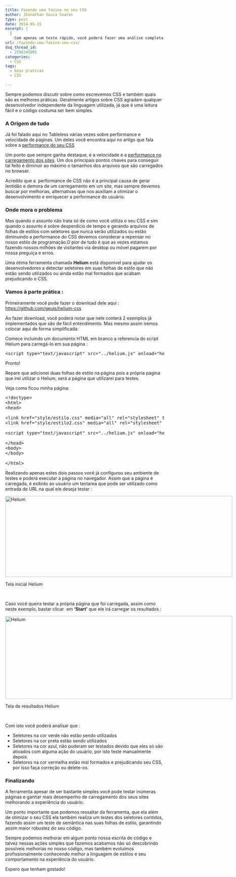 ```yaml
---
title: Fazendo uma faxina no seu CSS
author: Jhonathan Souza Soares
type: post
date: 2014-05-15
excerpt: |
  |
    Com apenas um teste rápido, você poderá fazer uma análise completa das suas folhas de estilo e remover os seletores não utilizados.
url: /fazendo-uma-faxina-seu-css/
dsq_thread_id:
  - 2598345085
categories:
  - CSS
tags:
  - boas praticas
  - CSS

---
```

Sempre podemos discutir sobre como escrevemos CSS e também quais são as melhores práticas. Geralmente artigos sobre CSS agradam qualquer desenvolvedor independente da linguagem utilizada, já que é uma leitura fácil e o código costuma ser bem simples.

### A Origem de tudo

Já foi falado aqui no Tableless várias vezes sobre performance e velocidade de páginas. Um deles você encontra aqui no artigo que fala sobre a <a title="Performance CSS" href="http://tableless.com.br/melhorando-performance-css/" target="_blank">performance do seu CSS</a>

Um ponto que sempre ganha destaque, é a velocidade e a <a title="http://tableless.com.br/acelere-o-carregamento-de-suas-paginas/" href="http://tableless.com.br/acelere-o-carregamento-de-suas-paginas/" target="_blank">performance no carregamento dos sites</a>. Um dos principais pontos chaves para conseguir tal feito é diminuir ao máximo o tamanhos dos arquivos que são carregados no browser.

Acredito que a  performance de CSS não é a principal causa de gerar lentidão e demora de um carregamento em um site, mas sempre devemos buscar por melhorias, alternativas que nos auxiliam a otimizar o desenvolvimento e enriquecer a performance do usuário.

### Onde mora o problema

Mas quando o assunto não trata só de como você utiliza o seu CSS e sim quando o assunto é sobre desperdício de tempo e gerando arquivos de folhas de estilos com seletores que nunca serão utilizados ou estão diminuindo a performance do CSS devemos considerar a repensar no nosso estilo de programação.O pior de tudo é que as vezes estamos fazendo nossos milhões de visitantes via desktop ou móvel pagarem por nossa preguiça e erros.

Uma ótima ferramenta chamada **Helium** está disponível para ajudar os desenvolvedores a detectar seletores em suas folhas de estilo que não estão sendo utilizados ou ainda estão mal formados que acabam prejudicando o CSS.

### Vamos à parte prática :

Primeiramente você pode fazer o download dele aqui : <a title="https://github.com/geuis/helium-css" href="https://github.com/geuis/helium-css" target="_blank">https://github.com/geuis/helium-css</a>
  
Ao fazer download, você poderá notar que nele conterá 2 exemplos já implementados que são de fácil entendimento. Mas mesmo assim iremos colocar aqui de forma simplificada:

Comece incluindo um documento HTML em branco a referencia do script Helium para carregá-lo em sua página :

<pre class="lang-javascript">&lt;script type="text/javascript" src="../helium.js" onload="helium.init()" async&gt;&lt;/script&gt;</pre>

Pronto!
  
Repare que adicionei duas folhas de estilo na página pois a própria página que irei utilizar o Helium, será a página que utilizarei para testes.

Veja como ficou minha página:

<pre class="lang-html">&lt;!doctype&gt;
&lt;html&gt;
&lt;head&gt;

&lt;link href="style/estilo.css" media="all" rel="stylesheet" type="text/css"&gt;
&lt;link href="style/estilo2.css" media="all" rel="stylesheet" type="text/css"&gt;

&lt;script type="text/javascript" src="../helium.js" onload="helium.init()" async&gt;&lt;/script&gt;

&lt;/head&gt;
&lt;body&gt;
&lt;/body&gt;

&lt;/html&gt;</pre>

Realizando apenas estes dois passos você já configurou seu ambiente de testes e poderá executar a página no navegador. Assim que a página é carregada, é exibido ao usuário um textarea que pode ser utilizado como entrada de URL na qual ele deseja testar :

<div id="attachment_42093" style="width: 730px" class="wp-caption alignnone">
  <a href="http://tableless.com.br/wp-content/uploads/2014/04/helium-passo-1.jpg"><img class="size-full wp-image-42093" alt="Helium" src="http://tableless.com.br/wp-content/uploads/2014/04/helium-passo-1.jpg" width="720" height="257" srcset="uploads/2014/04/helium-passo-1.jpg 720w, uploads/2014/04/helium-passo-1-400x142.jpg 400w" sizes="(max-width: 720px) 100vw, 720px" /></a>
  
  <p class="wp-caption-text">
    Tela inicial Helium
  </p>
</div>

&nbsp;

Caso você queira testar a própria página que foi carregada, assim como neste exemplo, bastar clicar  em **‘Start’** que ele irá carregar os resultados :

<div id="attachment_42094" style="width: 730px" class="wp-caption alignnone">
  <a href="http://tableless.com.br/wp-content/uploads/2014/04/helium-passo-2.jpg"><img class="size-full wp-image-42094" alt="Helium" src="http://tableless.com.br/wp-content/uploads/2014/04/helium-passo-2.jpg" width="720" height="263" srcset="uploads/2014/04/helium-passo-2.jpg 720w, uploads/2014/04/helium-passo-2-400x146.jpg 400w" sizes="(max-width: 720px) 100vw, 720px" /></a>
  
  <p class="wp-caption-text">
    Tela de resultados Helium
  </p>
</div>

&nbsp;

Com isto você poderá analisar que :

  * Seletores na cor verde não estão sendo utilizados
  * Seletores na cor preta estão sendo utilizados
  * Seletores na cor azul, não puderam ser testados devido que eles só são ativados com alguma ação do usuário, por isto teste manualmente depois.
  * Seletores na cor vermelha estão mal formados e prejudicando seu CSS, por isso faça correção ou delete-os.

### Finalizando

A ferramenta apesar de ser bastante simples você pode testar inúmeras páginas e ganhar mais desempenho de carregamento dos seus sites melhorando a experiência do usuário.

Um ponto importante que podemos ressaltar da ferramenta, que ela além de otimizar o seu CSS ela também realiza um testes dos seletores contidos, fazendo assim um teste de semântica nas suas folhas de estilo, garantindo assim maior robustez do seu código.

Sempre podemos melhorar em algum ponto nossa escrita de código e talvez nessas ações simples que fazemos acabamos não só descobrindo possíveis melhorias no nosso código, mas também evoluímos profissionalmente conhecendo melhor a linguagem de estilos e seu comportamento na experiência do usuário.

Espero que tenham gostado!